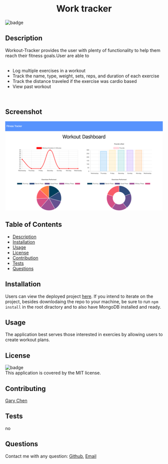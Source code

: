 <h1 align="center">Work tracker</h1>

![badge](https://img.shields.io/badge/license-MIT-brightgreen)<br />

## Description 
Workout-Tracker provides the user with plenty of functionality to help them reach their fitness goals.User are able to  <br />
<br/>
 * Log multiple exercises in a workout
 * Track the name, type, weight, sets, reps, and duration of each exercise
 * Track the distance traveled if the exercise was cardio based
 * View past workout

<br/>

## Screenshot
![workoutTracker](./assets/Fitness_Chart.png)
  

## Table of Contents

- [Description](#description)
- [Installation](#installation)
- [Usage](#usage)
- [License](#license)
- [Contribution](#contributing)
- [Tests](#tests)
- [Questions](#questions)

## Installation
Users can view the deployed project [here](https://young-lake-51435.herokuapp.com/). If you intend to iterate on the project, besides downlodaing the repo to your machine, be sure to run `npm install` in the root diractory and to also have MongoDB installed and ready.


## Usage
The application best serves those interested in exercies by allowing users to create workout plans.

## License
![badge](https://img.shields.io/badge/license-MIT-brightgreen)<br />
This application is covered by the MIT license.

## Contributing
[Gary Chen](https://github.com/GaryChen513)

## Tests
no

## Questions
Contact me with any question: [Github](https://github.com/GaryChen513), 
[Email](mailto:garychen19970513@gmail.com)
